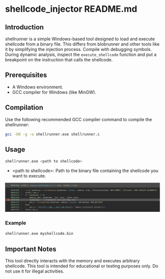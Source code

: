 # shellcode_injector README.md
## Introduction
shellrunner is a simple Windows-based tool designed to load and execute shellcode from a binary file. This differs from blobrunner and other tools like it by simplifying the injection process.
Compile with debugging symbols. During dynamic analysis, inspect the `execute_shellcode` function and put a breakpoint on the instruction that calls the shellcode.

## Prerequisites
* A Windows environment.
* GCC compiler for Windows (like MinGW).

## Compilation
Use the following recommended GCC compiler command to compile the shellrunner:
```bash
gcc -O0 -g -o shellrunner.exe shellrunner.c
```

## Usage
```bash
shellrunner.exe <path to shellcode>
```

* <path to shellcode\>: Path to the binary file containing the shellcode you want to execute.

![Alt text](docs/debugger.png?raw=true "Debugger Window")


### Example
```bash
shellrunner.exe myshellcode.bin
```

## Important Notes

This tool directly interacts with the memory and executes arbitrary shellcode.
This tool is intended for educational or testing purposes only. Do not use it for illegal activities.
